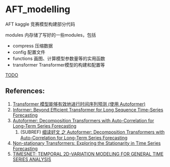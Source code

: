 # AFT_modelling
AFT kaggle 竞赛模型构建部分代码

modules 内存储了写好的一些modules，包括
- compress 压缩数据
- config 配置文件
- functions 画图、计算模型参数量等的实用函数
- transformer Transformer模型的构建和配置等

[TODO](TODO.md)

## References:  
1. [Transformer 模型能够有效地进行时间序列预测 (使用 Autoformer)](https://huggingface.co/blog/zh/autoformer#transformer-模型能够有效地进行时间序列预测-使用-autoformer)
2. [Informer: Beyond Efficient Transformer for Long Sequence Time-Series Forecasting](https://arxiv.org/abs/2012.07436)
3. [Autoformer: Decomposition Transformers with Auto-Correlation for Long-Term Series Forecasting](https://arxiv.org/abs/2106.13008)  
   1. (SUBREF) [细读好文 之 Autoformer: Decomposition Transformers with Auto-Correlation for Long-Term Series Forecasting](https://zhuanlan.zhihu.com/p/386955393) 
4. [Non-stationary Transformers: Exploring the Stationarity in Time Series Forecasting](https://arxiv.org/abs/2205.14415)
5. [TIMESNET: TEMPORAL 2D-VARIATION MODELING FOR GENERAL TIME SERIES ANALYSIS](https://arxiv.org/abs/2210.02186)
